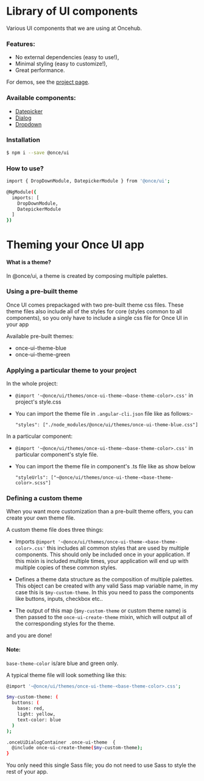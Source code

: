# Library of UI components

Various UI components that we are using at Oncehub.

### Features:
- No external dependencies (easy to use!),
- Minimal styling (easy to customize!),
- Great performance.

For demos, see the [project page](https://once-ui.azurewebsites.net).

### Available components:

- [Datepicker](lib/datepicker/README.md)
- [Dialog](lib/dialog/README.md)
- [Dropdown](lib/drop-down/README.md)

### Installation

```sh
$ npm i --save @once/ui
```
### How to use?
```sh
import { DropDownModule, DatepickerModule } from '@once/ui';

@NgModule({
  imports: [
    DropDownModule,
    DatepickerModule
  ]
})

```

# Theming your Once UI app

#### What is a theme?

In @once/ui, a theme is created by composing multiple palettes.


### Using a pre-built theme

Once UI comes prepackaged with two pre-built theme css files. These theme files also include all of the styles for core (styles common to all components), so you only have to include a single css file for Once UI in your app

Available pre-built themes:

* once-ui-theme-blue
* once-ui-theme-green

### Applying a particular theme to your project

In the whole project:

* `@import '~@once/ui/themes/once-ui-theme-<base-theme-color>.css'` in project's style.css 
* You can import the theme file in `.angular-cli.json` file like as follows:-

    `"styles": ["./node_modules/@once/ui/themes/once-ui-theme-blue.css"]`
 
In a particular component:


* `@import '~@once/ui/themes/once-ui-theme-<base-theme-color>.css'` in particular component's style file.
* You can import the theme file in component's .ts file like as show below

    `"styleUrls": ["~@once/ui/themes/once-ui-theme-<base-theme-color>.scss"]` 


###  Defining a custom theme

When you want more customization than a pre-built theme offers, you can create your own theme file.

A custom theme file does three things:

* Imports `@import '~@once/ui/themes/once-ui-theme-<base-theme-color>.css'` this includes all common styles that are used by multiple components. This should only be included once in your application. If this mixin is included multiple times, your application will end up with multiple copies of these common styles.

* Defines a theme data structure as the composition of multiple palettes. This object can be created with any valid Sass map variable name, in my case this is `$my-custom-theme`. In this you need to pass the components like buttons, inputs, checkbox etc..

* The output of this map (`$my-custom-theme` or custom theme name) is then passed to the `once-ui-create-theme` mixin, which will output all of the corresponding styles for the theme.

and you are done!

#### Note: 
`base-theme-color` is/are blue and green only.

A typical theme file will look something like this:

```sh
@import '~@once/ui/themes/once-ui-theme-<base-theme-color>.css';

$my-custom-theme: (
  buttons: (
    base: red,
    light: yellow,
    text-color: blue
  )
);

.onceUiDialogContainer .once-ui-theme  {
  @include once-ui-create-theme($my-custom-theme);
}
```

You only need this single Sass file; you do not need to use Sass to style the rest of your app.
